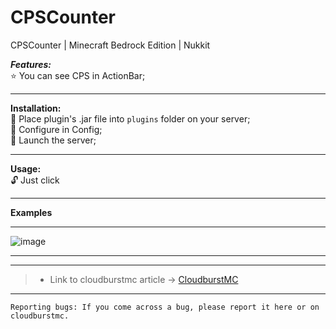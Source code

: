 # CPSCounter
CPSCounter | Minecraft Bedrock Edition | Nukkit

***Features:***<br />
:star: You can see CPS in ActionBar;<br />

---

**Installation:**<br />
:black_square_button: Place plugin's .jar file into `plugins` folder on your server;<br />
:black_square_button: Configure in Config;<br />
:black_square_button: Launch the server;<br />

---

**Usage:**<br />
:unlock: Just click<br />

---

**Examples**

---

![image](https://user-images.githubusercontent.com/86683320/201399175-42ced6c6-e91b-4bec-a4e7-0c0b3a718e9d.png)

---

---

> * Link to cloudburstmc article -> [CloudburstMC](wait)

---


```
Reporting bugs: If you come across a bug, please report it here or on cloudburstmc.
```
